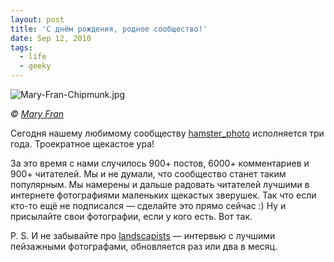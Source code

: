 ```yaml
---
layout: post
title: 'С днём рождения, родное сообщество!'
date: Sep 12, 2010
tags:
  - life
  - geeky
---
```


![Mary-Fran-Chipmunk.jpg](upload://Mary-Fran-Chipmunk.jpg)

*© [Mary Fran](http://www.flickr.com/people/36641044@N00/)*

Сегодня нашему любимому сообществу [hamster_photo](http://hamster-photo.livejournal.com/) исполняется три года. Троекратное щекастое ура!

За это время с нами случилось 900+ постов, 6000+ комментариев и 900+ читателей. Мы и не думали, что сообщество станет таким популярным. Мы намерены и дальше радовать читателей лучшими в интернете фотографиями маленьких щекастых зверушек. Так что если кто-то ещё не подписался — сделайте это прямо сейчас :) Ну и присылайте свои фотографии, если у кого есть. Вот так.

P. S. И не забывайте про [landscapists](http://landscapists.livejournal.com/) — интервью с лучшими пейзажными фотографами, обновляется раз или два в месяц.
